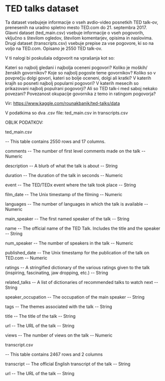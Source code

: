 # TED talks dataset

Ta dataset vsebujeje informacije o vseh avdio-video posnetkih TED talk-ov, prenesenih na uradno spletno mesto TED.com do 
21. septembra 2017. Glavni dataset (ted_main.csv) vsebuje informacije o vseh pogovorih, vključno s številom ogledov, številom
komentarjev, opisima in naslovima. Drugi dataset (transcripts.csv) vsebuje prepise za vse pogovore, ki so na voljo na TED.com.
Opisano je 2550 TED talk-ov.

V ti nalogi bi poskušala odgovorit na vprašanja kot so:

Kateri so najbolj gledani i najbolja oceneni pogovori?
Koliko je moških/ženskih govornikov?
Koje so najbolj pogoste teme govornikov?
Koliko so v povprečju dolgi govori, kateri so bolje oceneni, dolgi ali kratki?
V katerih krajih so posneti najbolj popularni pogovori?
V katerih mesecih so prikazovani najbolj populrani pogovorji?
Ali so TED talk-i med saboj nekako povezani?
Povezanost okupacije govornika z temo in ratingom pogovorja?

Vir: https://www.kaggle.com/rounakbanik/ted-talks/data

V podatkima so dva .csv file: ted_main.csv in transcripts.csv


OBLIK PODATKOV:

ted_main.csv

-- This table contains 2550 rows and 17 columns.

comments -- 
The number of first level comments made on the talk -- 
Numeric

description -- 
A blurb of what the talk is about -- 
String

duration -- 
The duration of the talk in seconds -- 
Numeric

event -- 
The TED/TEDx event where the talk took place -- 
String

film_date -- 
The Unix timestamp of the filming -- 
Numeric

languages -- 
The number of languages in which the talk is available -- 
Numeric

main_speaker -- 
The first named speaker of the talk -- 
String

name -- 
The official name of the TED Talk. Includes the title and the speaker -- 
String

num_speaker -- 
The number of speakers in the talk -- 
Numeric

published_date -- 
The Unix timestamp for the publication of the talk on TED.com -- 
Numeric

ratings -- 
A stringified dictionary of the various ratings given to the talk (inspiring, fascinating, jaw dropping, etc.) -- 
String

related_talks -- 
A list of dictionaries of recommended talks to watch next -- 
String

speaker_occupation -- 
The occupation of the main speaker -- 
String

tags -- 
The themes associated with the talk -- 
String

title -- 
The title of the talk -- 
String

url -- 
The URL of the talk -- 
String

views -- 
The number of views on the talk -- 
Numeric




transcript.csv

-- This table contains 2467 rows and 2 columns

transcript -- 
The official English transcript of the talk -- 
String

url -- 
The URL of the talk -- 
String
